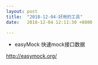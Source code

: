 ```yaml
---
layout: post
title:  "2018-12-04-好用的工具"
date:   2018-12-04 12:11:30 +0800

---
```


* easyMock 快速mock接口数据

http://easymock.org/




